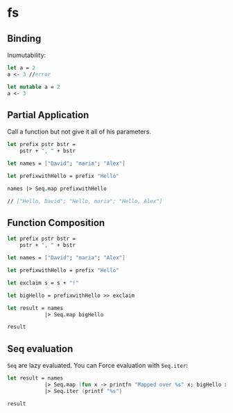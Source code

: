 # fs

## Binding

Inumutability:

```FSharp
let a = 2
a <- 3 //error

let mutable a = 2
a <- 3
```

## Partial Application

Call a function but not give it all of his parameters.

```fsharp
let prefix pstr bstr =
    pstr + ", " + bstr

let names = ["David"; "maria"; "Alex"]

let prefixwithHello = prefix "Hello"

names |> Seq.map prefixwithHello

// ["Hello, David"; "Hello, maria"; "Hello, Alex"]
```

## Function Composition

```fsharp
let prefix pstr bstr =
    pstr + ", " + bstr

let names = ["David"; "maria"; "Alex"]

let prefixwithHello = prefix "Hello"

let exclaim s = s + "!"

let bigHello = prefixwithHello >> exclaim

let result = names
            |> Seq.map bigHello

result
```

## Seq evaluation

`Seq` are lazy evaluated. You can Force evaluation with `Seq.iter`:

```fsharp
let result = names
            |> Seq.map (fun x -> printfn "Mapped over %s" x; bigHello x)
            |> Seq.iter (printf "%s")

result
```
